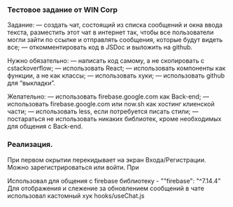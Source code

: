 ### Тестовое задание от WIN Corp

Задание:
— создать чат, состоящий из списка сообщений и окна ввода текста, разместить этот чат в интернет так, чтобы все пользователи могли зайти по ссылке и отправлять сообщения, которые будут видеть все;
— откомментировать код в JSDoc и выложить на github.

Нужно обязательно:
— написать код самому,  а не скопировать с сstackoverflow;
— использовать React;
— использовать компоненты как функции, а не как классы;
— использовать хуки;
— использовать github для “выкладки”.

Желательно:
— использовать firebase.google.com как Back-end;
— использовать firebase.google.com или now.sh как хостинг клиенской части;
— использовать less, если потребуется писать стили;
— постараться не использовать никаких библиотек, кроме необходимых для общения с Back-end.

### Реализация.
При первом окрытии перекидывает на экран Входа/Регистрации.
Можно зарегистрироваться или войти.
При 

Использовал для общения с firebase библиотеку - ""firebase": "^7.14.4"
Для отображения и слежение за обновлением сообщений в чате использовал кастомный хук hooks/useChat.js

